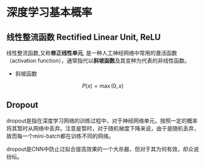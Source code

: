 <!-- @import "../../引用/my-style.less" -->

# 深度学习基本概率

## 线性整流函数 Rectified Linear Unit, ReLU

线性整流函数,又称**修正线性单元**, 是一种人工神经网络中常用的激活函数（activation function），通常指代以**斜坡函数**及其变种为代表的非线性函数。

- 斜坡函数

$$P(x)=\max(0,x)$$

## Dropout

dropout是指在深度学习网络的训练过程中，对于神经网络单元，按照一定的概率将其暂时从网络中丢弃。注意是暂时，对于随机梯度下降来说，由于是随机丢弃，故而每一个mini-batch都在训练不同的网络。

dropout是CNN中防止过拟合提高效果的一个大杀器，但对于其为何有效，却众说纷纭。
